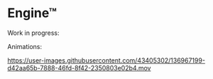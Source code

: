 # Engine™

Work in progress:

Animations:


https://user-images.githubusercontent.com/43405302/136967199-d42aa65b-7888-46fd-8f42-2350803e02b4.mov

